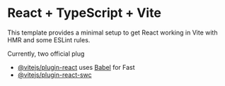 # React + TypeScript + Vite

This template provides a minimal setup to get React working in Vite with HMR and some ESLint rules.

Currently, two official plug
- [@vitejs/plugin-react](https://github.com/vitejs/vite-plugin-react/blob/main/packages/plugin-react/README.md) uses [Babel](https://babeljs.io/) for Fast 
- [@vitejs/plugin-react-swc](https://github.com/vitejs/vite-plugin-react-swc) 


